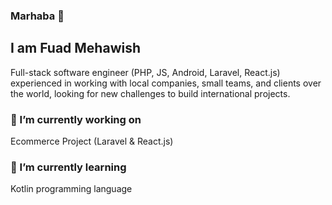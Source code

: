 ### Marhaba 👋

## I am Fuad Mehawish
Full-stack software engineer (PHP, JS, Android, Laravel, React.js) experienced in working with local companies, small teams, and clients over the world, looking for new challenges to build international projects.

### 🔭 I’m currently working on 
  Ecommerce Project (Laravel & React.js)
  
### 🌱 I’m currently learning
  Kotlin programming language
    


<!--
**fuad-works/fuad-works** is a ✨ _special_ ✨ repository because its `README.md` (this file) appears on your GitHub profile.

Here are some ideas to get you started:

- 🔭 I’m currently working on ...
- 🌱 I’m currently learning ...
- 👯 I’m looking to collaborate on ...
- 🤔 I’m looking for help with ...
- 💬 Ask me about ...
- 📫 How to reach me: ...
- 😄 Pronouns: ...
- ⚡ Fun fact: ...
-->
